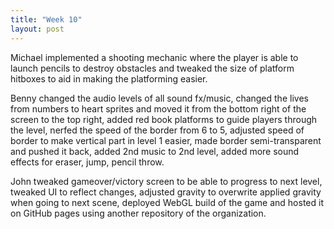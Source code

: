```yaml
---
title: "Week 10"
layout: post
---
```


Michael implemented a shooting mechanic where the player is able to launch pencils to destroy obstacles and tweaked the size of platform hitboxes to aid in making the platforming easier.

Benny changed the audio levels of all sound fx/music, changed the lives from numbers to heart sprites and moved it from the bottom right of the screen to the top right, added red book platforms to guide players through the level, nerfed the speed of the border from 6 to 5, adjusted speed of border to make vertical part in level 1 easier, made border semi-transparent and pushed it back, added 2nd music to 2nd level, added more sound effects for eraser, jump, pencil throw.

John tweaked gameover/victory screen to be able to progress to next level, tweaked UI to reflect changes, adjusted gravity to overwrite applied gravity when going to next scene, deployed WebGL build of the game and hosted it on GitHub pages using another repository of the organization.